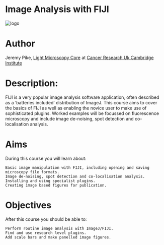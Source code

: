 # Image Analysis with FIJI


![logo](http://fiji.sc/_images/a/ae/Fiji-icon.png)


# Author

Jeremy Pike, [Light Microscopy Core](http://www.lightmicroscopy.cruk.cam.ac.uk/) at [Cancer Research Uk Cambridge Institute](http://www.cruk.cam.ac.uk/)

# Description: 

FIJI is a very popular image analysis software application, often described as a ‘batteries included’ distribution of ImageJ. This course aims to cover the basics of FIJI as well as enabling the novice user to make use of sophisticated plugins. Worked examples will be focussed on fluorescence microscopy and include image de-noising, spot detection and co-localisation analysis. 

# Aims

During this course you will learn about:

    Basic image manipulation with FIJI, including opening and saving microscopy file formats.
    Image de-noising, spot detection and co-localisation analysis.
    Installing and using specialist plugins.
    Creating image based figures for publication. 
    
# Objectives

After this course you should be able to:

    Perform routine image analysis with ImageJ/FIJI.
    Find and use research level plugins.
    Add scale bars and make panelled image figures. 
